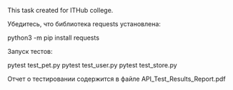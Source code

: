 This task created for ITHub college.

Убедитесь, что библиотека requests установлена:

python3 -m pip install requests

Запуск тестов:

pytest test_pet.py
pytest test_user.py
pytest test_store.py

Отчет о тестировании содержится в файле API_Test_Results_Report.pdf